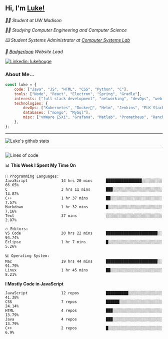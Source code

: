 <h2> Hi, I'm <a href="https://www.lukehouge.com">Luke!</a></h2>

<p><em>👨‍🎓 Student at UW Madison</em></p>
<p><em>🧑‍💻 Studying Computer Engineering and Computer Science</em></p>
<p><em>⌨️ Student Systems Administrator at <a href="https://csl.cs.wisc.edu/">Computer Systems Lab</a></em></p>
<p><em>🚆  <a href="https://badgerloop.com">Badgerloop</a> Website Lead</em></p>


[![Linkedin: lukehouge](https://img.shields.io/badge/-lukehouge-blue?style=flat-square&logo=Linkedin&logoColor=white&link=https://www.linkedin.com/in/lukehouge/)](https://www.linkedin.com/in/lukehouge/)

### About Me...  

```javascript
const luke = {
    code: ["Java", "JS", "HTML", "CSS", "Python", "C"],
    tools: ["Node", "React", "Electron", "Spring", "Gradle"],
    interests: ["full stack development", "networking", "devOps", "web dev", "photography"],
    technologies: {
        devOps: ["Kubernetes", "Docker🐳", "Helm", "Jenkins", "ELK Stack"],
        databases: ["mongo", "MySql"],
        misc: ["vmWare ESXi", "Grafana", "Matlab", "Prometheus", "Rancher", "Cisco"]
    },
};
```
---

![Luke's github stats](https://github-readme-stats.vercel.app/api?username=lukehouge&show_icons=true&theme=dracula)

---

<!--START_SECTION:waka-->
![Lines of code](https://img.shields.io/badge/From%20Hello%20World%20I%27ve%20Written-382607%20lines%20of%20code-blue)

📊 **This Week I Spent My Time On** 

```text
💬 Programming Languages: 
JavaScript               14 hrs 20 mins      ████████████████░░░░░░░░░   66.65% 
C                        3 hrs 11 mins       ███░░░░░░░░░░░░░░░░░░░░░░   14.82% 
C++                      1 hr 37 mins        ██░░░░░░░░░░░░░░░░░░░░░░░   7.57% 
Markdown                 1 hr 32 mins        █░░░░░░░░░░░░░░░░░░░░░░░░   7.16% 
Text                     37 mins             ░░░░░░░░░░░░░░░░░░░░░░░░░   2.87%

🔥 Editors: 
VS Code                  20 hrs 22 mins      ███████████████████████░░   94.74% 
Eclipse                  1 hr 7 mins         █░░░░░░░░░░░░░░░░░░░░░░░░   5.26%

💻 Operating System: 
Mac                      19 hrs 44 mins      ███████████████████████░░   91.79% 
Linux                    1 hr 45 mins        ██░░░░░░░░░░░░░░░░░░░░░░░   8.21%

```

**I Mostly Code in JavaScript** 

```text
JavaScript               12 repos            ██████████░░░░░░░░░░░░░░░   41.38% 
CSS                      7 repos             ██████░░░░░░░░░░░░░░░░░░░   24.14% 
HTML                     4 repos             ███░░░░░░░░░░░░░░░░░░░░░░   13.79% 
Java                     4 repos             ███░░░░░░░░░░░░░░░░░░░░░░   13.79% 
C++                      2 repos             █░░░░░░░░░░░░░░░░░░░░░░░░   6.9%

```



<!--END_SECTION:waka-->
